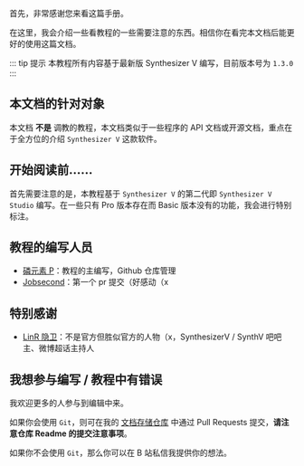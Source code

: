 <!--
 * @Author: 李天阳_linyuansup
 * @Date: 2021-10-27 19:54:17
 * @LastEditors: 李天阳_linyuansup
 * @LastEditTime: 2021-10-29 21:44:34
 * @Description: file content
 * @FilePath: /synthesizer-v-r2-docs/docs/README.md
-->
首先，非常感谢您来看这篇手册。

在这里，我会介绍一些看教程的一些需要注意的东西。相信你在看完本文档后能更好的使用这篇文档。

::: tip 提示
本教程所有内容基于最新版 Synthesizer V 编写，目前版本号为 `1.3.0`
:::

## 本文档的针对对象
本文档 **不是** 调教的教程，本文档类似于一些程序的 API 文档或开源文档，重点在于全方位的介绍 `Synthesizer V` 这款软件。

## 开始阅读前......
首先需要注意的是，本教程基于 `Synthesizer V` 的第二代即 `Synthesizer V Studio` 编写。在一些只有 Pro 版本存在而 Basic 版本没有的功能，我会进行特别标注。

## 教程的编写人员
* [磷元素 P](https://space.bilibili.com/273891297)：教程的主编写，Github 仓库管理
* [Jobsecond](https://github.com/Jobsecond)：第一个 pr 提交（好感动（x

## 特别感谢
* [LinR 隐卫](https://space.bilibili.com/8109148)：不是官方但胜似官方的人物（x，SynthesizerV / SynthV 吧吧主、微博超话主持人

## 我想参与编写 / 教程中有错误
我欢迎更多的人参与到编辑中来。

如果你会使用 `Git`，则可在我的 [文档存储仓库](https://github.com/linyuansup/synthesizer-v-r2-docs/) 中通过 Pull Requests 提交，**请注意仓库 Readme 的提交注意事项**。

如果你不会使用 `Git`，那么你可以在 B 站私信我提供你的想法。

